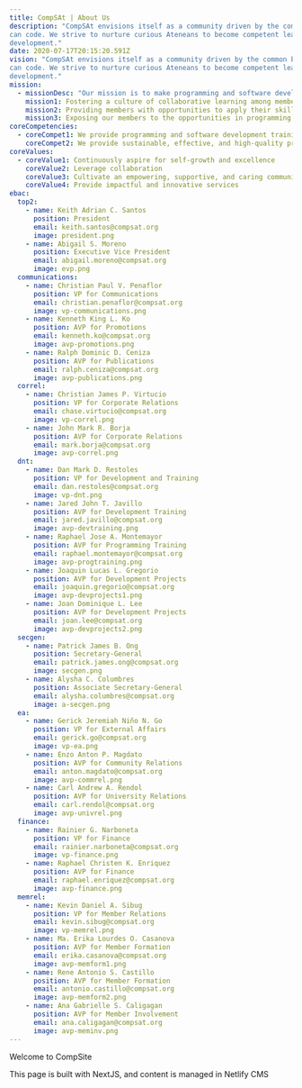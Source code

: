 ```yaml
---
title: CompSAt | About Us
description: "CompSAt envisions itself as a community driven by the common belief that anyone
can code. We strive to nurture curious Ateneans to become competent leaders in software
development."
date: 2020-07-17T20:15:20.591Z
vision: "CompSAt envisions itself as a community driven by the common belief that anyone
can code. We strive to nurture curious Ateneans to become competent leaders in software
development."
mission:
  - missionDesc: "Our mission is to make programming and software development accessible to anyone by:"
    mission1: Fostering a culture of collaborative learning among members through tutorials, workshops, talks, and other initiatives
    mission2: Providing members with opportunities to apply their skills and grow as leaders through events and development projects
    mission3: Exposing our members to the opportunities in programming and development that contribute to expanding their network
coreCompetencies:
  - coreCompet1: We provide programming and software development training that caters to both the interests of the members and meets the demands of the industry through workshops, mentorship programs, and the like.
    coreCompet2: We provide sustainable, effective, and high-quality programming and software development services for students, as well as commercial and non-profit organizations based within and outside the Ateneo community.
coreValues:
  - coreValue1: Continuously aspire for self-growth and excellence
    coreValue2: Leverage collaboration
    coreValue3: Cultivate an empowering, supportive, and caring community
    coreValue4: Provide impactful and innovative services
ebac:
  top2:
    - name: Keith Adrian C. Santos
      position: President
      email: keith.santos@compsat.org
      image: president.png
    - name: Abigail S. Moreno
      position: Executive Vice President
      email: abigail.moreno@compsat.org
      image: evp.png
  communications:
    - name: Christian Paul V. Penaflor
      position: VP for Communications
      email: christian.penaflor@compsat.org
      image: vp-communications.png
    - name: Kenneth King L. Ko
      position: AVP for Promotions
      email: kenneth.ko@compsat.org
      image: avp-promotions.png
    - name: Ralph Dominic D. Ceniza
      position: AVP for Publications
      email: ralph.ceniza@compsat.org
      image: avp-publications.png
  correl:
    - name: Christian James P. Virtucio
      position: VP for Corporate Relations
      email: chase.virtucio@compsat.org
      image: vp-correl.png
    - name: John Mark R. Borja
      position: AVP for Corporate Relations
      email: mark.borja@compsat.org
      image: avp-correl.png
  dnt:
    - name: Dan Mark D. Restoles
      position: VP for Development and Training
      email: dan.restoles@compsat.org
      image: vp-dnt.png
    - name: Jared John T. Javillo
      position: AVP for Development Training
      email: jared.javillo@compsat.org
      image: avp-devtraining.png
    - name: Raphael Jose A. Montemayor
      position: AVP for Programming Training
      email: raphael.montemayor@compsat.org
      image: avp-progtraining.png
    - name: Joaquin Lucas L. Gregorio
      position: AVP for Development Projects
      email: joaquin.gregorio@compsat.org
      image: avp-devprojects1.png
    - name: Joan Dominique L. Lee
      position: AVP for Development Projects
      email: joan.lee@compsat.org
      image: avp-devprojects2.png
  secgen:
    - name: Patrick James B. Ong
      position: Secretary-General
      email: patrick.james.ong@compsat.org
      image: secgen.png
    - name: Alysha C. Columbres
      position: Associate Secretary-General
      email: alysha.columbres@compsat.org
      image: a-secgen.png
  ea:
    - name: Gerick Jeremiah Niño N. Go
      position: VP for External Affairs
      email: gerick.go@compsat.org
      image: vp-ea.png
    - name: Enzo Anton P. Magdato
      position: AVP for Community Relations
      email: anton.magdato@compsat.org
      image: avp-commrel.png
    - name: Carl Andrew A. Rendol
      position: AVP for University Relations
      email: carl.rendol@compsat.org
      image: avp-univrel.png
  finance:
    - name: Rainier G. Narboneta
      position: VP for Finance
      email: rainier.narboneta@compsat.org
      image: vp-finance.png
    - name: Raphael Christen K. Enriquez
      position: AVP for Finance
      email: raphael.enriquez@compsat.org
      image: avp-finance.png
  memrel:
    - name: Kevin Daniel A. Sibug
      position: VP for Member Relations
      email: kevin.sibug@compsat.org
      image: vp-memrel.png
    - name: Ma. Erika Lourdes O. Casanova
      position: AVP for Member Formation
      email: erika.casanova@compsat.org
      image: avp-memform1.png
    - name: Rene Antonio S. Castillo
      position: AVP for Member Formation
      email: antonio.castillo@compsat.org
      image: avp-memform2.png
    - name: Ana Gabrielle S. Caligagan
      position: AVP for Member Involvement
      email: ana.caligagan@compsat.org
      image: avp-meminv.png
---
```


Welcome to CompSite

This page is built with NextJS, and content is managed in Netlify CMS
